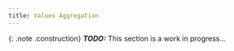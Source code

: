 ```yaml
---
title: Values Aggregation
---
```


{: .note .construction}
**_TODO:_** This section is a work in progress...

<div style="min-height: 800px"></div>
